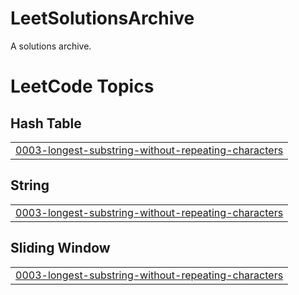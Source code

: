 # LeetSolutionsArchive
A solutions archive.

<!---LeetCode Topics Start-->
# LeetCode Topics
## Hash Table
|  |
| ------- |
| [0003-longest-substring-without-repeating-characters](https://github.com/rivieraviews/LeetSolutionsArchive/tree/master/0003-longest-substring-without-repeating-characters) |
## String
|  |
| ------- |
| [0003-longest-substring-without-repeating-characters](https://github.com/rivieraviews/LeetSolutionsArchive/tree/master/0003-longest-substring-without-repeating-characters) |
## Sliding Window
|  |
| ------- |
| [0003-longest-substring-without-repeating-characters](https://github.com/rivieraviews/LeetSolutionsArchive/tree/master/0003-longest-substring-without-repeating-characters) |
<!---LeetCode Topics End-->